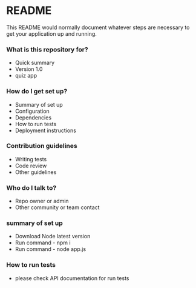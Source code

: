 # README #

This README would normally document whatever steps are necessary to get your application up and running.

### What is this repository for? ###

* Quick summary
* Version 1.0
* quiz app

### How do I get set up? ###

* Summary of set up
* Configuration
* Dependencies
* How to run tests
* Deployment instructions

### Contribution guidelines ###

* Writing tests
* Code review
* Other guidelines

### Who do I talk to? ###

* Repo owner or admin
* Other community or team contact

### summary of set up

* Download Node latest version
* Run command - npm i 
* Run command - node app.js

### How to run tests
* please check API documentation for run tests